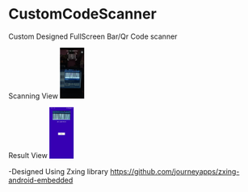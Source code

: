 # CustomCodeScanner
Custom Designed FullScreen Bar/Qr Code scanner

Scanning View
<img src="https://github.com/nirajbhatt22/CustomCodeScanner/blob/master/scanning.jpg" width="48">

Result View
<img src="https://github.com/nirajbhatt22/CustomCodeScanner/blob/master/result.jpg" width="48">

  

-Designed Using Zxing library https://github.com/journeyapps/zxing-android-embedded
